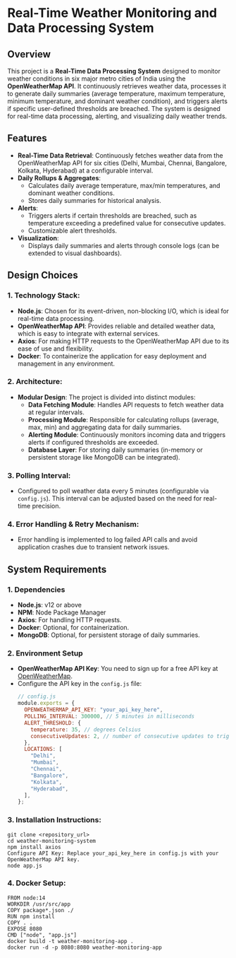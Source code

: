 # Real-Time Weather Monitoring and Data Processing System

## Overview

This project is a **Real-Time Data Processing System** designed to monitor weather conditions in six major metro cities of India using the **OpenWeatherMap API**. It continuously retrieves weather data, processes it to generate daily summaries (average temperature, maximum temperature, minimum temperature, and dominant weather condition), and triggers alerts if specific user-defined thresholds are breached. The system is designed for real-time data processing, alerting, and visualizing daily weather trends.

## Features

- **Real-Time Data Retrieval**: Continuously fetches weather data from the OpenWeatherMap API for six cities (Delhi, Mumbai, Chennai, Bangalore, Kolkata, Hyderabad) at a configurable interval.
- **Daily Rollups & Aggregates**:
  - Calculates daily average temperature, max/min temperatures, and dominant weather conditions.
  - Stores daily summaries for historical analysis.
- **Alerts**:
  - Triggers alerts if certain thresholds are breached, such as temperature exceeding a predefined value for consecutive updates.
  - Customizable alert thresholds.
- **Visualization**:
  - Displays daily summaries and alerts through console logs (can be extended to visual dashboards).

## Design Choices

### 1. **Technology Stack**:

- **Node.js**: Chosen for its event-driven, non-blocking I/O, which is ideal for real-time data processing.
- **OpenWeatherMap API**: Provides reliable and detailed weather data, which is easy to integrate with external services.
- **Axios**: For making HTTP requests to the OpenWeatherMap API due to its ease of use and flexibility.
- **Docker**: To containerize the application for easy deployment and management in any environment.

### 2. **Architecture**:

- **Modular Design**: The project is divided into distinct modules:
  - **Data Fetching Module**: Handles API requests to fetch weather data at regular intervals.
  - **Processing Module**: Responsible for calculating rollups (average, max, min) and aggregating data for daily summaries.
  - **Alerting Module**: Continuously monitors incoming data and triggers alerts if configured thresholds are exceeded.
  - **Database Layer**: For storing daily summaries (in-memory or persistent storage like MongoDB can be integrated).

### 3. **Polling Interval**:

- Configured to poll weather data every 5 minutes (configurable via `config.js`). This interval can be adjusted based on the need for real-time precision.

### 4. **Error Handling & Retry Mechanism**:

- Error handling is implemented to log failed API calls and avoid application crashes due to transient network issues.

## System Requirements

### 1. **Dependencies**

- **Node.js**: v12 or above
- **NPM**: Node Package Manager
- **Axios**: For handling HTTP requests.
- **Docker**: Optional, for containerization.
- **MongoDB**: Optional, for persistent storage of daily summaries.

### 2. **Environment Setup**

- **OpenWeatherMap API Key**: You need to sign up for a free API key at [OpenWeatherMap](https://openweathermap.org/api).
- Configure the API key in the `config.js` file:
  ```javascript
  // config.js
  module.exports = {
    OPENWEATHERMAP_API_KEY: "your_api_key_here",
    POLLING_INTERVAL: 300000, // 5 minutes in milliseconds
    ALERT_THRESHOLD: {
      temperature: 35, // degrees Celsius
      consecutiveUpdates: 2, // number of consecutive updates to trigger an alert
    },
    LOCATIONS: [
      "Delhi",
      "Mumbai",
      "Chennai",
      "Bangalore",
      "Kolkata",
      "Hyderabad",
    ],
  };
  ```

### 3. **Installation Instructions**:

    git clone <repository_url>
    cd weather-monitoring-system
    npm install axios
    Configure API Key: Replace your_api_key_here in config.js with your OpenWeatherMap API key.
    node app.js

### 4. **Docker Setup**:

    FROM node:14
    WORKDIR /usr/src/app
    COPY package*.json ./
    RUN npm install
    COPY . .
    EXPOSE 8080
    CMD ["node", "app.js"]
    docker build -t weather-monitoring-app .
    docker run -d -p 8080:8080 weather-monitoring-app
